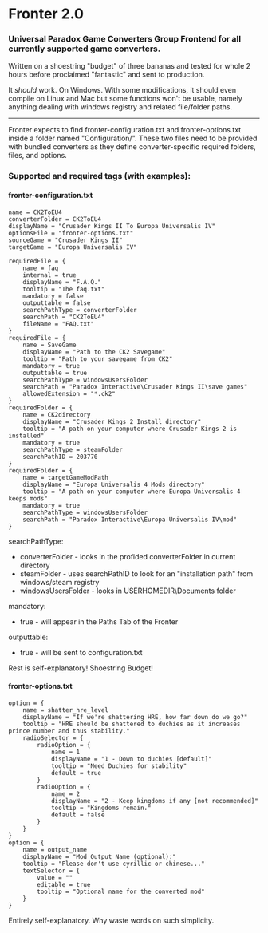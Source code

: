 # Fronter 2.0
### Universal Paradox Game Converters Group Frontend for all currently supported game converters. 

Written on a shoestring "budget" of three bananas and tested for whole 2 hours before proclaimed "fantastic" and sent to production.

It *should* work. On Windows. With some modifications, it should even compile on Linux and Mac but some functions won't be usable,
namely anything dealing with windows registry and related file/folder paths.

---

Fronter expects to find fronter-configuration.txt and fronter-options.txt inside a folder named "Configuration/".
These two files need to be provided with bundled converters as they define converter-specific required folders, files, and options.

### Supported and required tags (with examples):
#### fronter-configuration.txt

```
name = CK2ToEU4
converterFolder = CK2ToEU4
displayName = "Crusader Kings II To Europa Universalis IV"
optionsFile = "fronter-options.txt"
sourceGame = "Crusader Kings II"
targetGame = "Europa Universalis IV"

requiredFile = {
	name = faq
	internal = true
	displayName = "F.A.Q."
	tooltip = "The faq.txt"
	mandatory = false
	outputtable = false
	searchPathType = converterFolder
	searchPath = "CK2ToEU4"
	fileName = "FAQ.txt"
}
requiredFile = {
	name = SaveGame
	displayName = "Path to the CK2 Savegame"
	tooltip = "Path to your savegame from CK2"
	mandatory = true
	outputtable = true
	searchPathType = windowsUsersFolder
	searchPath = "Paradox Interactive\Crusader Kings II\save games"
	allowedExtension = "*.ck2"
}
requiredFolder = {
	name = CK2directory
	displayName = "Crusader Kings 2 Install directory"
	tooltip = "A path on your computer where Crusader Kings 2 is installed"
	mandatory = true
	searchPathType = steamFolder
	searchPathID = 203770
}
requiredFolder = {
	name = targetGameModPath
	displayName = "Europa Universalis 4 Mods directory"
	tooltip = "A path on your computer where Europa Universalis 4 keeps mods"
	mandatory = true
	searchPathType = windowsUsersFolder
	searchPath = "Paradox Interactive\Europa Universalis IV\mod"
}
```

searchPathType:
- converterFolder - looks in the profided converterFolder in current directory
- steamFolder - uses searchPathID to look for an "installation path" from windows/steam registry
- windowsUsersFolder - looks in USERHOMEDIR\Documents folder

mandatory:
- true - will appear in the Paths Tab of the Fronter

outputtable:
- true - will be sent to configuration.txt

Rest is self-explanatory! Shoestring Budget!

#### fronter-options.txt

```
option = {
	name = shatter_hre_level
	displayName = "If we're shattering HRE, how far down do we go?"
	tooltip = "HRE should be shattered to duchies as it increases prince number and thus stability."
	radioSelector = {
		radioOption = {
			name = 1
			displayName = "1 - Down to duchies [default]"
			tooltip = "Need Duchies for stability"
			default = true
		}
		radioOption = {
			name = 2
			displayName = "2 - Keep kingdoms if any [not recommended]"
			tooltip = "Kingdoms remain."
			default = false
		}
	}
}
option = {
	name = output_name
	displayName = "Mod Output Name (optional):"
	tooltip = "Please don't use cyrillic or chinese..."
	textSelector = {	
		value = ""
		editable = true
		tooltip = "Optional name for the converted mod"
	}
}
```

Entirely self-explanatory. Why waste words on such simplicity.
